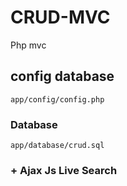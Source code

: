 # CRUD-MVC
Php mvc 

## config database

```app/config/config.php```

### Database

```app/database/crud.sql```


### + Ajax Js Live Search 
